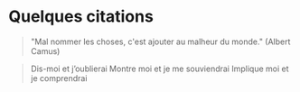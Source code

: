 # Quelques citations

> "Mal nommer les choses, c'est ajouter au malheur du monde." (Albert Camus)  
  
> Dis-moi et j’oublierai
Montre moi et je me souviendrai
Implique moi et je comprendrai

